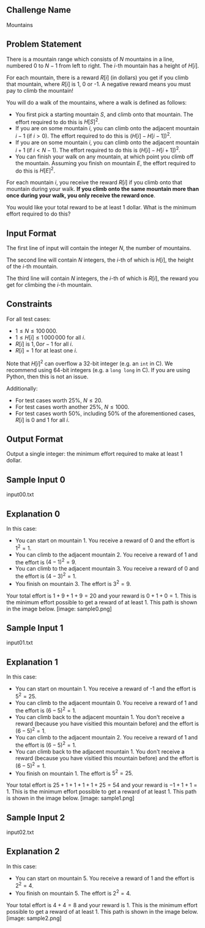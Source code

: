 ## Challenge Name

Mountains

## Problem Statement

There is a mountain range which consists of $N$ mountains in a line, numbered 0 to $N-1$ from left to right. 
The $i$-th mountain has a height of $H[i]$.

For each mountain, there is a reward $R[i]$ (in dollars) you get if you climb that mountain, where $R[i]$ is 1, 0 or -1. 
A negative reward means you must pay to climb the mountain!

You will do a walk of the mountains, where a walk is defined as follows:

- You first pick a starting mountain $S$, and climb onto that mountain. The effort required to do this is $H[S]^2$.
- If you are on some mountain $i$, you can climb onto the adjacent mountain $i-1$ (if $i > 0$). The effort required to do this is $(H[i]-H[i-1])^2$.
- If you are on some mountain $i$, you can climb onto the adjacent mountain $i+1$ (if $i < N-1$). The effort required to do this is $(H[i]-H[i+1])^2$.
- You can finish your walk on any mountain, at which point you climb off the mountain. Assuming you finish on mountain $E$, the effort required to do this is $H[E]^2$.

For each mountain $i$, you receive the reward $R[i]$ if you climb onto that mountain during your walk. **If you climb onto the same mountain more than once during your walk, you only receive the reward once**.

You would like your total reward to be at least 1 dollar. 
What is the minimum effort required to do this?

## Input Format

The first line of input will contain the integer $N$, the number of mountains.

The second line will contain $N$ integers, the $i$-th of which is $H[i]$, the height of the $i$-th mountain.

The third line will contain $N$ integers, the $i$-th of which is $R[i]$, the reward you get for climbing the $i$-th mountain.

## Constraints

For all test cases:

- $1 \le N \le 100\,000$.
- $1 \le H[i] \le 1\,000\,000$ for all $i$.
- $R[i]$ is $1, 0 or -1$ for all $i$.
- $R[i] = 1$ for at least one $i$.

Note that $H[i]^2$ can overflow a 32-bit integer (e.g. an `int` in C).
We recommend using 64-bit integers (e.g. a `long long` in C).
If you are using Python, then this is not an issue.

Additionally:

- For test cases worth 25%, $N \le 20$.
- For test cases worth another 25%, $N \le 1000$.
- For test cases worth 50%, including 50% of the aforementioned cases, $R[i]$ is 0 and 1 for all $i$.

## Output Format

Output a single integer: the minimum effort required to make at least 1 dollar.

## Sample Input 0

input00.txt

## Explanation 0

In this case:

- You can start on mountain 1. You receive a reward of 0 and the effort is $1^2 = 1$.
- You can climb to the adjacent mountain 2. You receive a reward of 1 and the effort is $(4-1)^2 = 9$.
- You can climb to the adjacent mountain 3. You receive a reward of 0 and the effort is $(4-3)^2 = 1$.
- You finish on mountain 3. The effort is $3^2 = 9$.

Your total effort is $1+9+1+9 = 20$ and your reward is $0+1+0 = 1$. This is the minimum effort possible to get a reward of at least 1.
This path is shown in the image below.
[image: sample0.png]

## Sample Input 1

input01.txt

## Explanation 1

In this case:

- You can start on mountain 1. You receive a reward of -1 and the effort is $5^2 = 25$.
- You can climb to the adjacent mountain 0. You receive a reward of 1 and the effort is $(6-5)^2 = 1$.
- You can climb back to the adjacent mountain 1. You don't receive a reward (because you have visitied this mountain before) and the effort is $(6-5)^2 = 1$.
- You can climb to the adjacent mountain 2. You receive a reward of 1 and the effort is $(6-5)^2 = 1$.
- You can climb back to the adjacent mountain 1. You don't receive a reward (because you have visitied this mountain before) and the effort is $(6-5)^2 = 1$.
- You finish on mountain 1. The effort is $5^2 = 25$.

Your total effort is $25+1+1+1+1+25 = 54$ and your reward is $-1+1+1 = 1$. This is the minimum effort possible to get a reward of at least 1.
This path is shown in the image below.
[image: sample1.png]

## Sample Input 2

input02.txt

## Explanation 2

In this case:

- You can start on mountain 5. You receive a reward of 1 and the effort is $2^2 = 4$.
- You finish on mountain 5. The effort is $2^2 = 4$.

Your total effort is $4+4 = 8$ and your reward is $1$. This is the minimum effort possible to get a reward of at least 1.
This path is shown in the image below.
[image: sample2.png]

